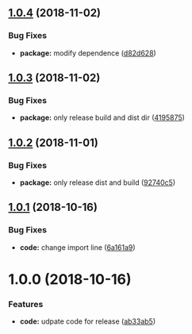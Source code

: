 ## [1.0.4](https://gitlab.com/vgmtv/node-async/compare/v1.0.3...v1.0.4) (2018-11-02)


### Bug Fixes

* **package:** modify dependence ([d82d628](https://gitlab.com/vgmtv/node-async/commit/d82d628))

## [1.0.3](https://gitlab.com/vgmtv/node-async/compare/v1.0.2...v1.0.3) (2018-11-02)


### Bug Fixes

* **package:** only release build and dist dir ([4195875](https://gitlab.com/vgmtv/node-async/commit/4195875))

## [1.0.2](https://gitlab.com/vgmtv/node-async/compare/v1.0.1...v1.0.2) (2018-11-01)


### Bug Fixes

* **package:** only release dist and build ([92740c5](https://gitlab.com/vgmtv/node-async/commit/92740c5))

## [1.0.1](https://gitlab.com/vgmtv/node-async/compare/v1.0.0...v1.0.1) (2018-10-16)


### Bug Fixes

* **code:** change import line ([6a161a9](https://gitlab.com/vgmtv/node-async/commit/6a161a9))

# 1.0.0 (2018-10-16)


### Features

* **code:** udpate code for release ([ab33ab5](https://gitlab.com/vgmtv/node-async/commit/ab33ab5))
